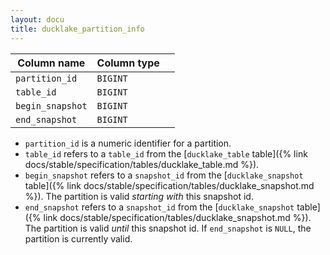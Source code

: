 ```yaml
---
layout: docu
title: ducklake_partition_info
---
```


| Column name      | Column type |             |
| ---------------- | ----------- | ----------- |
| `partition_id`   | `BIGINT`    |             |
| `table_id`       | `BIGINT`    |             |
| `begin_snapshot` | `BIGINT`    |             |
| `end_snapshot`   | `BIGINT`    |             |

- `partition_id` is a numeric identifier for a partition.
- `table_id` refers to a `table_id` from the [`ducklake_table` table]({% link docs/stable/specification/tables/ducklake_table.md %}). 
- `begin_snapshot` refers to a `snapshot_id` from the [`ducklake_snapshot` table]({% link docs/stable/specification/tables/ducklake_snapshot.md %}). The partition is valid *starting with* this snapshot id.
- `end_snapshot` refers to a `snapshot_id` from the [`ducklake_snapshot` table]({% link docs/stable/specification/tables/ducklake_snapshot.md %}). The partition is valid *until* this snapshot id. If `end_snapshot` is `NULL`, the partition is currently valid.
